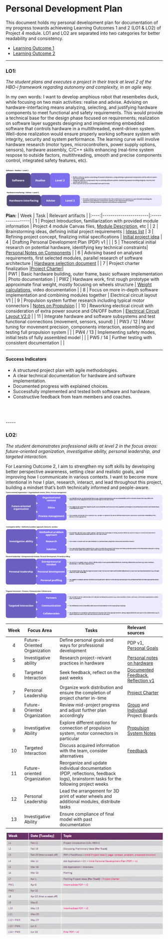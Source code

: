 # Personal Development Plan


This document holds my personal development plan for documentation of my progress towards achieveing Learning Outcomes 1 and 2 (LO1 & LO2) of Project 4 module. LO1 and LO2 are separated into two categories for better readability and consistency.

- [Learning Outcome 1](#lo1)
- [Learning Outcome 2](#lo2)

----

### LO1:
 *The student plans and executes a project in their track at level 2 of the HBO-i framework regarding autonomy and complexity, in an agile way.* </br>

In my own words: I want to develop amphious robot that resembeles duck, while focusing on two main activities: realise and advise. Advising on hardware-interfacing means analyzing, selecting, and justifying hardware components to meet functional and safety requirements. This would provide a technical base for the design phase focused on requirements; realization on software layer suggests designing and implementing  embedded software that controls hardware in a multithreaded, event-driven system. Well-done realization would ensure properly working software system with integrity, security and system performance. The learning curve will involve hardware research (motor types, microcontrollers, power supply options, sensors), hardware assembly, C/C++ skills enhancing (real-time system respose to outside factors, multithreading, smooth and precise components control, integrated safety features, etc).

![HBO-I software](/images/hbo-software.png)
![HBO-I hardware](/images/hbo-hardware.png)

**Plan:**
| Week | Task                  | Relevant artifacts |
|:----:|-----------------------|:-----------------|
|  1   | Project Introduction, familiarization with provided module information  | Project 4 module Canvas files, [Module Description](/documents/md_prj4_2025.pdf), etc |
|  2   | Brainstorming ideas, defining initial project requirements | [Ideas list](/images/brainstorm.jpeg)
|  3   | Refining project concept, finalizing initial specifications | [Initial project idea](https://github.com/FontysVenlo/prj4e-repository-group_e02/blob/main/doc/initial-project-idea.md)
|  4   | Drafting Personal Development Plan (PDP) v1 | |
|  5   | Theoretical initial research on potential hardware, identifying key technical constraints| [Personal Notes on Components](/documents/hardware-research.md) |
|  6   | Advising based on analysed requirements, first selected modules, parallel research of software architecture | [Hardware selection document](https://github.com/FontysVenlo/prj4e-repository-group_e02/blob/main/documentation/GreatComponentList.md) |
|  7   | Project charter finalization |[Project Charter](https://github.com/FontysVenlo/prj4e-repository-group_e02/blob/main/documentation/Project4-charter-02.md)|  
|  PW1 | Basic hardware building, outer frame, basic software implementation | Photo documentation |
|  PW2 | Hardware work, first rough prototype with approximate final weight, mostly focusing on wheels structure | [Weight calculations](/documents/weight-calculations.md), video documentation |
|  8   | Focus on more in-depth software implementation and combining modules together | Electrical circuit layout V1 |
|  9   | Propulsion system further research including typical motor connectors | [Notes on Propulsion](/documents/propulsion-system.md) |
|  10  |  Reworking electical circuit with consideration of extra power source and ON/OFF button |  [Electrical Circuit Layout V2.0](/images/circuit_imageV2.svg)  |
|  11  | Integrate hardware and software subsystems and test functional connections (movement, sensors, sound) |
|  PW3 / 12  | Motor tuning for movement precision, components interaction, assembling and testing full propulsion system |    | 
|  PW4 / 13  | Implementing safety modes, initial tests of fully assembled model  |    |
|  PW5 / 14  | Further testing with consistent documentation  |    |

--------

#### Success Indicators

- A structured project plan with agile methodologies.
- A clear technical documentation for hardware and software implementation.
- Documented progress with explained choices.
- Successfully implemented and tested both software and hardware.
- Constructive feedback from team members and coaches.
<br>
<br>
<br>
-----

### LO2:
*The student demonstrates professional skills at level 2 in the focus areas: future-oriented organization, investigative ability, personal leadership, and targeted interaction.*

For Learning Outcome 2, I aim to strengthen my soft skills by developing better perspective awareness, setting clear and realistic goals, and improving how I communicate in various contexts. I want to become more intentional in how I plan, research, interact, and lead throughout this project, building a mindset that’s both technically informed and people-aware.
![HBO-I skills](/images/hbo-skills-future-investigative.png)
![HBO-I skills](/images/hbo-skills-leadership-targeted.png)

| Week | Focus Area | Tasks | Relevant sources |
|:----:|------------|-------|:-----------------|
|  4   | Future-Oriented Organization | Define personal goals and ways for professional development | PDP v1, [Personal Goals](/documents/personal-goals.md) |
|  5   | Investigative ability | Research project-relvant practices in hardware | [Personal notes on hardware](/documents/notes.md)  |
|  6   | Targeted Interaction | Seek feedback, reflect on the past weeks | [Documented Feedback](/documents/feedback.md), [Reflection v1](/documents/reflection.md)  |
|  7   | Personal Leadership | Organize work distribution and ensure the completion of project charter in-time  | [Project Charter](https://github.com/FontysVenlo/prj4e-repository-group_e02/blob/main/doc/Project4-charter-02.md)|
|  8  | Future-Oriented Organization | Review mid-project progress and adjust further plan accordingly | [Group]() and [Individual]() Project Boards |
|  9  | Investigative Ability | Explore different options for connection of propulsion system, motor connectors in particular | [Propulsion System Notes](/documents/propulsion-system.md) |
|  10 | Targeted Interaction | Discuss acquired information with the team, consider alternatives | [Feedback](/documents/feedback.md) |
|  11 | Future-oriented Organization | Reorganize and update individual documentation (PDP, reflections, feedback logs), brainstorm tasks for the following project weeks |
|  12 | Personal Leadership | Lead the arrangement for 3D print of water wheels and additional modules, distribute tasks | |
|  13 | Investigative Ability | Ensure compliance of final model with past documentation  |



![Deadlines](/images/deadlines.jpg)